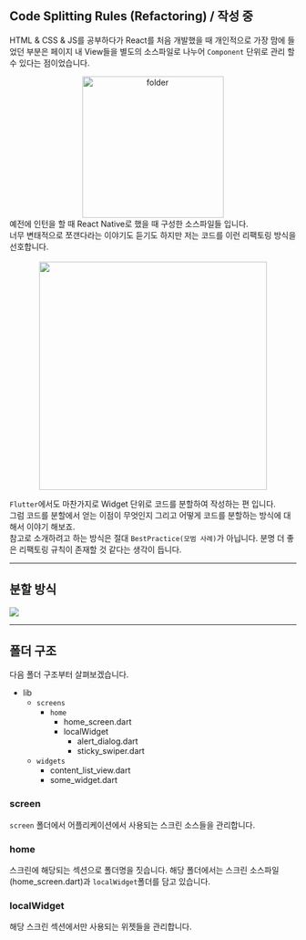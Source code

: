 ## Code Splitting Rules (Refactoring) / 작성 중
HTML & CSS & JS를 공부하다가 React를 처음 개발했을 때 개인적으로 가장 맘에 들었던 부분은 페이지 내 View들을 별도의 소스파일로 나누어 `Component` 단위로 관리 할 수 있다는 점이었습니다. <br>
<div align="center">
<img width="248" alt="folder" src="https://user-images.githubusercontent.com/75591730/165092811-14c91e1a-2955-4615-a75f-e769033e1e05.png">
</div>
예전에 인턴을 할 때 React Native로 했을 때 구성한 소스파일들 입니다. <br> 너무 변태적으로 쪼갠다라는 이야기도 듣기도 하지만 저는 코드를 이런 리팩토링 방식을 선호합니다.<br>

<br/>
<div align="center">
<img width="400" src="https://user-images.githubusercontent.com/75591730/165095075-aa948a61-9bc0-400a-b5ec-413db0109cd8.png"/>
</div>

`Flutter`에서도 마찬가지로 Widget 단위로 코드를 분할하여 작성하는 편 입니다. <br>
그럼 코드를 분할에서 얻는 이점이 무엇인지 그리고 어떻게 코드를 분할하는 방식에 대해서 이야기 해보죠. <br>
참고로 소개하려고 하는 방식은 절대 `BestPractice(모범 사례)`가 아닙니다.  분명 더 좋은 리팩토링 규칙이 존재할 것 같다는 생각이 듭니다.
<br>
___
## 분할 방식
<img src="https://user-images.githubusercontent.com/75591730/165103757-9ef6e061-d27d-4185-aba2-a4b77cb3fc7f.png">





___ 

## 폴더 구조
다음 폴더 구조부터 살펴보겠습니다.
- lib
  - `screens`
    - `home`
      - home_screen.dart 
      - localWidget
        - alert_dialog.dart
        - sticky_swiper.dart
  - `widgets` 
    - content_list_view.dart
    - some_widget.dart
  
### screen
`screen` 폴더에서 어플리케이션에서 사용되는 스크린 소스들을 관리합니다. 

### home
스크린에 해당되는 섹션으로 폴더명을 짓습니다. 해당 폴더에서는 스크린 소스파일(home_screen.dart)과 `localWidget`폴더를 담고 있습니다.

### localWidget
해당 스크린 섹션에서만 사용되는 위젯들을 관리합니다. 
    









